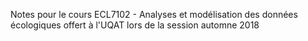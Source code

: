 Notes pour le cours ECL7102 - Analyses et modélisation des données écologiques
offert à l'UQAT lors de la session automne 2018
